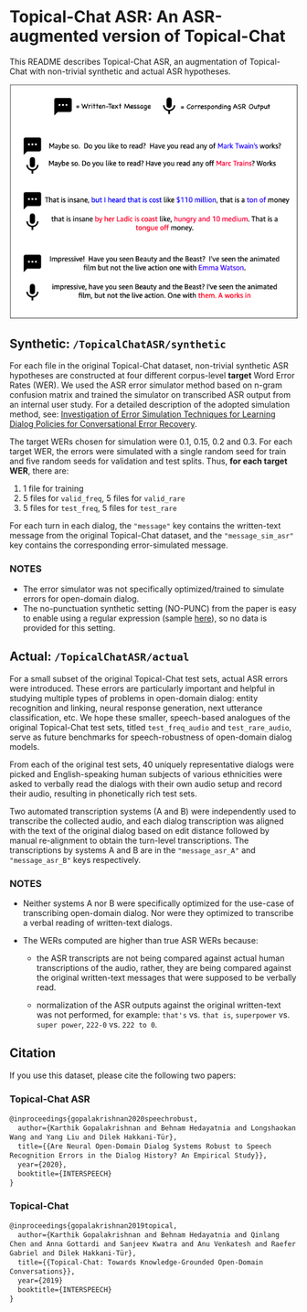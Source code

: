 # Topical-Chat ASR: An ASR-augmented version of Topical-Chat

This README describes Topical-Chat ASR, an augmentation of Topical-Chat with non-trivial synthetic and actual ASR hypotheses.

![Actual Illustration](images/actual-illustration.png)

## Synthetic: `/TopicalChatASR/synthetic`
For each file in the original Topical-Chat dataset, non-trivial synthetic ASR hypotheses are constructed at four different corpus-level **target** Word Error Rates (WER). We used the ASR error simulator method based on n-gram confusion matrix and trained the simulator on transcribed ASR output from an internal user study. For a detailed description of the adopted simulation method, see: [Investigation of Error Simulation Techniques for Learning Dialog Policies for Conversational Error Recovery](https://arxiv.org/abs/1911.03378).

The target WERs chosen for simulation were 0.1, 0.15, 0.2 and 0.3. For each target WER, the errors were simulated with a single random seed for train and five random seeds for validation and test splits. Thus, **for each target WER**, there are:
1. 1 file for training
2. 5 files for `valid_freq`, 5 files for `valid_rare`
3. 5 files for `test_freq`, 5 files for `test_rare`

For each turn in each dialog, the `"message"` key contains the written-text message from the original Topical-Chat dataset, and the `"message_sim_asr"` key contains the corresponding error-simulated message.

### NOTES
- The error simulator was not specifically optimized/trained to simulate errors for open-domain dialog.
- The no-punctuation synthetic setting (NO-PUNC) from the paper is easy to enable using a regular expression (sample [here](https://github.com/facebookresearch/ParlAI/blob/1a10dd650662a787788d691eb4e0b7ed6233f88d/parlai/core/metrics.py#L59)), so no data is provided for this setting.


## Actual: `/TopicalChatASR/actual`
For a small subset of the original Topical-Chat test sets, actual ASR errors were introduced. These errors are particularly important and helpful in studying multiple types of problems in open-domain dialog: entity recognition and linking, neural response generation, next utterance classification, etc. We hope these smaller, speech-based analogues of the original Topical-Chat test sets, titled `test_freq_audio` and `test_rare_audio`, serve as future benchmarks for speech-robustness of open-domain dialog models.

From each of the original test sets, 40 uniquely representative dialogs were picked and English-speaking human subjects of various ethnicities were asked to verbally read the dialogs with their own audio setup and record their audio, resulting in phonetically rich test sets.

Two automated transcription systems (A and B) were independently used to transcribe the collected audio, and each dialog transcription was aligned with the text of the original dialog based on edit distance followed by manual re-alignment to obtain the turn-level transcriptions. The transcriptions by systems A and B are in the `"message_asr_A"` and `"message_asr_B"` keys respectively.

### NOTES
- Neither systems A nor B were specifically optimized for the use-case of transcribing open-domain dialog. Nor were they optimized to transcribe a verbal reading of written-text dialogs.

- The WERs computed are higher than true ASR WERs because:

  - the ASR transcripts are not being compared against actual human transcriptions of the audio, rather, they are being compared against the original written-text messages that were supposed to be verbally read.

  - normalization of the ASR outputs against the original written-text was not performed, for example: `that's` vs. `that is`, `superpower` vs. `super power`, `222-0` vs. `222 to 0`.


## Citation
If you use this dataset, please cite the following two papers:
### Topical-Chat ASR
```
@inproceedings{gopalakrishnan2020speechrobust,
  author={Karthik Gopalakrishnan and Behnam Hedayatnia and Longshaokan Wang and Yang Liu and Dilek Hakkani-Tür},
  title={{Are Neural Open-Domain Dialog Systems Robust to Speech Recognition Errors in the Dialog History? An Empirical Study}},
  year={2020},
  booktitle={INTERSPEECH}
}

```
### Topical-Chat
```
@inproceedings{gopalakrishnan2019topical,
  author={Karthik Gopalakrishnan and Behnam Hedayatnia and Qinlang Chen and Anna Gottardi and Sanjeev Kwatra and Anu Venkatesh and Raefer Gabriel and Dilek Hakkani-Tür},
  title={{Topical-Chat: Towards Knowledge-Grounded Open-Domain Conversations}},
  year={2019}
  booktitle={INTERSPEECH}
}

```
